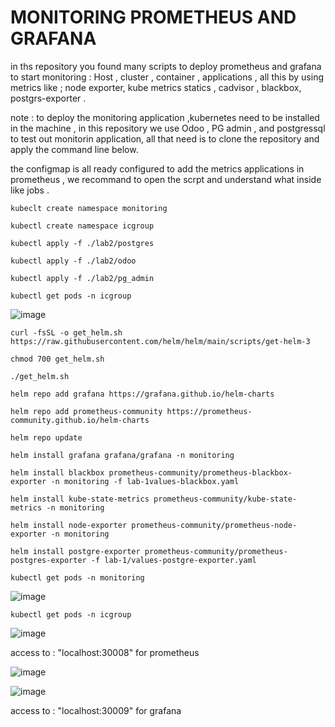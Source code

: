 # MONITORING PROMETHEUS AND GRAFANA

in ths repository you found many scripts to deploy prometheus and grafana to start monitoring : Host , cluster , container , applications , all this by using metrics like ; node exporter, kube metrics statics , cadvisor , blackbox, postgrs-exporter .

note : to deploy the monitoring application ,kubernetes need to be installed in the machine , in this repository we use Odoo , PG admin , and postgressql to test out monitorin application, all that need is to clone the repository and apply the command line below.

the configmap is all ready configured to add the metrics applications in prometheus , we recommand to open the scrpt and understand what inside like jobs . 

 
```kubeclt create namespace monitoring```

```kubectl create namespace icgroup```

```kubectl apply -f ./lab2/postgres```

```kubectl apply -f ./lab2/odoo```

```kubectl apply -f ./lab2/pg_admin```

```kubectl get pods -n icgroup``` 

![image](https://github.com/adda213/monitoring-grafana-prometheus/assets/123883398/46658500-c114-482d-a9ee-60398b5f6be3)

```curl -fsSL -o get_helm.sh https://raw.githubusercontent.com/helm/helm/main/scripts/get-helm-3```

```chmod 700 get_helm.sh```

```./get_helm.sh```

```helm repo add grafana https://grafana.github.io/helm-charts```

```helm repo add prometheus-community https://prometheus-community.github.io/helm-charts```

```helm repo update```

```helm install grafana grafana/grafana -n monitoring```

```helm install blackbox prometheus-community/prometheus-blackbox-exporter -n monitoring -f lab-1values-blackbox.yaml```

```helm install kube-state-metrics prometheus-community/kube-state-metrics -n monitoring```

```helm install node-exporter prometheus-community/prometheus-node-exporter -n monitoring```

```helm install postgre-exporter prometheus-community/prometheus-postgres-exporter -f lab-1/values-postgre-exporter.yaml```

```kubectl get pods -n monitoring```

![image](https://github.com/adda213/monitoring-grafana-prometheus/assets/123883398/a3ef27f0-20bb-421e-b5bd-7b1bdbe8c142)

```kubectl get pods -n icgroup```

![image](https://github.com/adda213/monitoring-grafana-prometheus/assets/123883398/8be6796d-6093-4c5d-a015-fc9996114450)


access to : "localhost:30008" for prometheus

![image](https://github.com/adda213/monitoring-grafana-prometheus/assets/123883398/91f634b9-5a0b-479c-ae27-42b83bc3d080)


![image](https://github.com/adda213/monitoring-grafana-prometheus/assets/123883398/5a105e77-5f69-473c-a323-8d6d4f462ef2)


access to : "localhost:30009" for grafana
